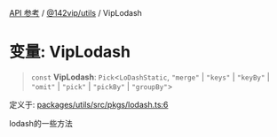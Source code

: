 [API 参考](../../../index.md) / [@142vip/utils](../index.md) / VipLodash

# 变量: VipLodash

> `const` **VipLodash**: `Pick`\<`LoDashStatic`, `"merge"` \| `"keys"` \| `"keyBy"` \| `"omit"` \| `"pick"` \| `"pickBy"` \| `"groupBy"`\>

定义于: [packages/utils/src/pkgs/lodash.ts:6](https://github.com/142vip/core-x/blob/67692efe75f30bef8a4893bf3d01dbe094be97e2/packages/utils/src/pkgs/lodash.ts#L6)

lodash的一些方法
